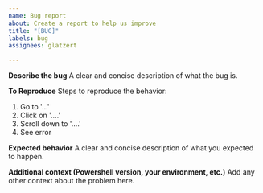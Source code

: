 ```yaml
---
name: Bug report
about: Create a report to help us improve
title: "[BUG]"
labels: bug
assignees: glatzert

---
```


**Describe the bug**
A clear and concise description of what the bug is.

**To Reproduce**
Steps to reproduce the behavior:
1. Go to '...'
2. Click on '....'
3. Scroll down to '....'
4. See error

**Expected behavior**
A clear and concise description of what you expected to happen.

**Additional context (Powershell version, your environment, etc.)**
Add any other context about the problem here.
